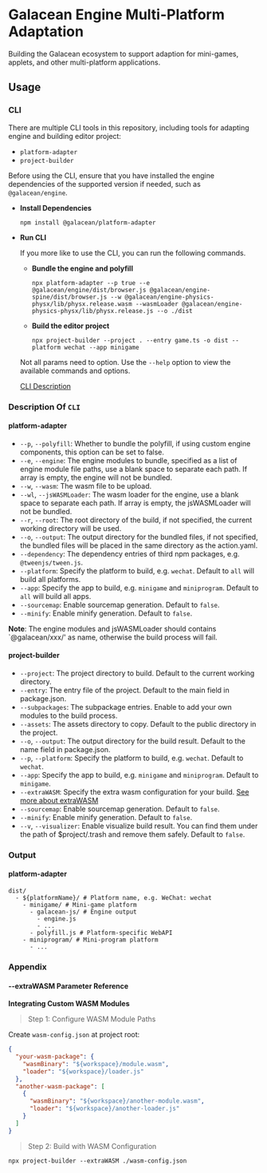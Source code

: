 # Galacean Engine Multi-Platform Adaptation

Building the Galacean ecosystem to support adaption for mini-games, applets, and other multi-platform applications.

## Usage

### CLI
There are multiple CLI tools in this repository, including tools for adapting engine and building editor project:
  - `platform-adapter`
  - `project-builder`

Before using the CLI, ensure that you have installed the engine dependencies of the supported version if needed, such as `@galacean/engine`.

- **Install Dependencies**
  ```shell
  npm install @galacean/platform-adapter
  ```

- **Run CLI**

  If you more like to use the CLI, you can run the following commands.

  - **Bundle the engine and polyfill**

    ```shell
    npx platform-adapter --p true --e @galacean/engine/dist/browser.js @galacean/engine-spine/dist/browser.js --w @galacean/engine-physics-physx/lib/physx.release.wasm --wasmLoader @galacean/engine-physics-physx/lib/physx.release.js --o ./dist
    ```

  - **Build the editor project**

    ```shell
    npx project-builder --project . --entry game.ts -o dist --platform wechat --app minigame
    ```

  Not all params need to option. Use the `--help` option to view the available commands and options.

  [CLI Description](#CLI)

<a id="CLI"></a>
### Description Of `CLI`

#### platform-adapter

- `--p`, `--polyfill`: Whether to bundle the polyfill, if using custom engine components, this option can be set to false.
- `--e`, `--engine`: The engine modules to bundle, specified as a list of engine module file paths, use a blank space to separate each path. If array is empty, the engine will not be bundled.
- `--w`, `--wasm`: The wasm file to be upload.
- `--wl`, `--jsWASMLoader`: The wasm loader for the engine, use a blank space to separate each path. If array is empty, the jsWASMLoader will not be bundled.
- `--r`, `--root`: The root directory of the build, if not specified, the current working directory will be used.
- `--o`, `--output`: The output directory for the bundled files, if not specified, the bundled files will be placed in the same directory as the action.yaml.
- `--dependency`: The dependency entries of third npm packages, e.g. `@tweenjs/tween.js`.
- `--platform`: Specify the platform to build, e.g. `wechat`. Default to `all` will build all platforms.
- `--app`: Specify the app to build, e.g. `minigame` and `miniprogram`. Default to `all` will build all apps.
- `--sourcemap`: Enable sourcemap generation. Default to `false`.
- `--minify`: Enable minify generation. Default to `false`.

**Note**: The engine modules and jsWASMLoader should contains `@galacean/xxx/' as name, otherwise the build process will fail.

#### project-builder

- `--project`: The project directory to build. Default to the current working directory.
- `--entry`: The entry file of the project. Default to the main field in package.json.
- `--subpackages`: The subpackage entries. Enable to add your own modules to the build process.
- `--assets`: The assets directory to copy. Default to the public directory in the project.
- `--o`, `--output`: The output directory for the build result. Default to the name field in package.json.
- `--p`, `--platform`: Specify the platform to build, e.g. `wechat`. Default to `wechat`.
- `--app`: Specify the app to build, e.g. `minigame` and `miniprogram`. Default to `minigame`.
- `--extraWASM`: Specify the extra wasm configuration for your build. [See more about extraWASM](#--extrawasm-parameter-reference)
- `--sourcemap`: Enable sourcemap generation. Default to `false`.
- `--minify`: Enable minify generation. Default to `false`.
- `--v`, `--visualizer`: Enable visualize build result. You can find them under the path of $project/.trash and remove them safely. Default to `false`.

### Output

#### platform-adapter

```shell
dist/
  - ${platformName}/ # Platform name, e.g. WeChat: wechat
    - minigame/ # Mini-game platform
      - galacean-js/ # Engine output
        - engine.js
        - ...
      - polyfill.js # Platform-specific WebAPI
    - miniprogram/ # Mini-program platform
      - ...
```

### Appendix
#### --extraWASM Parameter Reference

**Integrating Custom WASM Modules**

> Step 1: Configure WASM Module Paths

Create `wasm-config.json` at project root:

``` json
{
  "your-wasm-package": {
    "wasmBinary": "${workspace}/module.wasm",
    "loader": "${workspace}/loader.js"
  },
  "another-wasm-package": [
    {
      "wasmBinary": "${workspace}/another-module.wasm",
      "loader": "${workspace}/another-loader.js"
    }
  ]
}
```

> Step 2: Build with WASM Configuration

```shell
npx project-builder --extraWASM ./wasm-config.json
```
